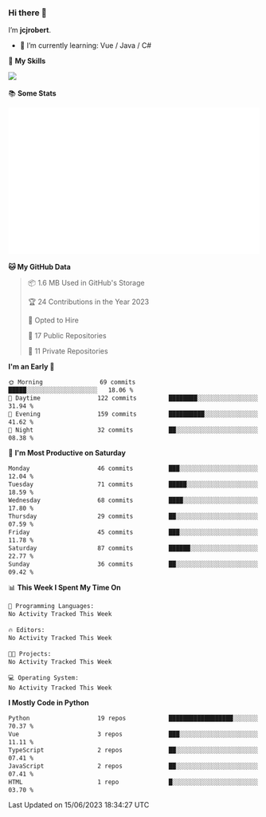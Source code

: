 ### Hi there 👋

I’m **jcjrobert**.

- 🌱 I’m currently learning: Vue / Java / C#

🌟 **My Skills**

![](https://img.shields.io/badge/-Python-3e74a2?style=flat-square&logo=Python&logoColor=fff)

📚 **Some Stats**

![](https://github.com/jcjrobert/github-stats/blob/master/generated/overview.svg)

<!--START_SECTION:waka-->
**🐱 My GitHub Data** 

> 📦 1.6 MB Used in GitHub's Storage 
 > 
> 🏆 24 Contributions in the Year 2023
 > 
> 💼 Opted to Hire
 > 
> 📜 17 Public Repositories 
 > 
> 🔑 11 Private Repositories 
 > 
**I'm an Early 🐤** 

```text
🌞 Morning                69 commits          █████░░░░░░░░░░░░░░░░░░░░   18.06 % 
🌆 Daytime                122 commits         ████████░░░░░░░░░░░░░░░░░   31.94 % 
🌃 Evening                159 commits         ██████████░░░░░░░░░░░░░░░   41.62 % 
🌙 Night                  32 commits          ██░░░░░░░░░░░░░░░░░░░░░░░   08.38 % 
```
📅 **I'm Most Productive on Saturday** 

```text
Monday                   46 commits          ███░░░░░░░░░░░░░░░░░░░░░░   12.04 % 
Tuesday                  71 commits          █████░░░░░░░░░░░░░░░░░░░░   18.59 % 
Wednesday                68 commits          ████░░░░░░░░░░░░░░░░░░░░░   17.80 % 
Thursday                 29 commits          ██░░░░░░░░░░░░░░░░░░░░░░░   07.59 % 
Friday                   45 commits          ███░░░░░░░░░░░░░░░░░░░░░░   11.78 % 
Saturday                 87 commits          ██████░░░░░░░░░░░░░░░░░░░   22.77 % 
Sunday                   36 commits          ██░░░░░░░░░░░░░░░░░░░░░░░   09.42 % 
```


📊 **This Week I Spent My Time On** 

```text
💬 Programming Languages: 
No Activity Tracked This Week

🔥 Editors: 
No Activity Tracked This Week

🐱‍💻 Projects: 
No Activity Tracked This Week

💻 Operating System: 
No Activity Tracked This Week
```

**I Mostly Code in Python** 

```text
Python                   19 repos            ██████████████████░░░░░░░   70.37 % 
Vue                      3 repos             ███░░░░░░░░░░░░░░░░░░░░░░   11.11 % 
TypeScript               2 repos             ██░░░░░░░░░░░░░░░░░░░░░░░   07.41 % 
JavaScript               2 repos             ██░░░░░░░░░░░░░░░░░░░░░░░   07.41 % 
HTML                     1 repo              █░░░░░░░░░░░░░░░░░░░░░░░░   03.70 % 
```




 Last Updated on 15/06/2023 18:34:27 UTC
<!--END_SECTION:waka-->
